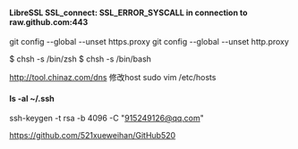 #### LibreSSL SSL_connect: SSL_ERROR_SYSCALL in connection to raw.github.com:443
git config --global --unset https.proxy
git config --global --unset http.proxy

$ chsh -s /bin/zsh
$ chsh -s /bin/bash


http://tool.chinaz.com/dns 
修改host
sudo vim /etc/hosts

#### ls -al ~/.ssh
ssh-keygen -t rsa -b 4096 -C "915249126@qq.com"


https://github.com/521xueweihan/GitHub520